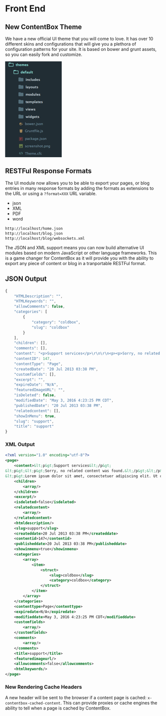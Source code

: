 # Front End

## New ContentBox Theme
We have a new official UI theme that you will come to love.  It has over 10 different skins and configurations that will give you a plethora of configuration patterns for your site.  It is based on bower and grunt assets, so you can easily fork and customize.

![](/images/themes_structure.png)


## RESTFul Response Formats
The UI module now allows you to be able to export your pages, or blog entries in many response formats by adding the formats as extensions to the URL or using a `?format=XXX` URL variable.

* json
* XML
* PDF
* word

```
http://localhost/home.json
http://localhost/blog.json
http://localhost/blog/websockets.xml
```

The JSON and XML support means you can now build alternative UI modules based on modern JavaScript or other language frameworks.  This is a game changer for ContentBox as it will provide you with the ability to export any piece of content or blog in a tranportable RESTFul format.

## JSON Output
```js
{
    "HTMLDescription": "",
    "HTMLKeywords": "",
    "allowComments": false,
    "categories": [
        {
            "category": "coldbox",
            "slug": "coldbox"
        }
    ],
    "children": [],
    "comments": [],
    "content": "<p>Support services</p>\r\n\r\n<p><p>Sorry, no related content was found.</p></p>\r\n\r\n<p>Lorem ipsum dolor sit amet, consectetuer adipiscing elit. Ut odio. Nam sed est. Nam a risus et est iaculis adipiscing. Vestibulum ante ipsum primis in faucibus orci luctus et ultrices posuere cubilia Curae; Integer ut justo. In tincidunt viverra nisl. Donec dictum malesuada magna. Curabitur id nibh auctor tellus adipiscing pharetra. Fusce vel justo non orci semper feugiat. Cras eu leo at purus ultrices tristique.</p>",
    "contentID": 147,
    "contentType": "Page",
    "createdDate": "20 Jul 2013 03:38 PM",
    "customfields": [],
    "excerpt": "",
    "expireDate": "N/A",
    "featuredImageURL": "",
    "isDeleted": false,
    "modifiedDate": "May 3, 2016 4:23:25 PM CDT",
    "publishedDate": "20 Jul 2013 03:38 PM",
    "relatedcontent": [],
    "showInMenu": true,
    "slug": "support",
    "title": "support"
}
```

### XML Output
```xml
<?xml version="1.0" encoding="utf-8"?>
<page>
	<content>&lt;p&gt;Support services&lt;/p&gt;
&lt;p&gt;&lt;p&gt;Sorry, no related content was found.&lt;/p&gt;&lt;/p&gt;
&lt;p&gt;Lorem ipsum dolor sit amet, consectetuer adipiscing elit. Ut odio. Nam sed est. Nam a risus et est iaculis adipiscing. Vestibulum ante ipsum primis in faucibus orci luctus et ultrices posuere cubilia Curae; Integer ut justo. In tincidunt viverra nisl. Donec dictum malesuada magna. Curabitur id nibh auctor tellus adipiscing pharetra. Fusce vel justo non orci semper feugiat. Cras eu leo at purus ultrices tristique.&lt;/p&gt;</content>
	<children>
		<array/>
	</children>
	<excerpt/>
	<isdeleted>false</isdeleted>
	<relatedcontent>
		<array/>
	</relatedcontent>
	<htmldescription/>
	<slug>support</slug>
	<createddate>20 Jul 2013 03:38 PM</createddate>
	<contentid>147</contentid>
	<publisheddate>20 Jul 2013 03:38 PM</publisheddate>
	<showinmenu>true</showinmenu>
	<categories>
		<array>
			<item>
				<struct>
					<slug>coldbox</slug>
					<category>coldbox</category>
				</struct>
			</item>
		</array>
	</categories>
	<contenttype>Page</contenttype>
	<expiredate>N/A</expiredate>
	<modifieddate>May 3, 2016 4:23:25 PM CDT</modifieddate>
	<customfields>
		<array/>
	</customfields>
	<comments>
		<array/>
	</comments>
	<title>support</title>
	<featuredimageurl/>
	<allowcomments>false</allowcomments>
	<htmlkeywords/>
</page>
```


### New Rendering Cache Headers
A new header will be sent to the browser if a content page is cached: `x-contentbox-cached-content`. This can provide proxies or cache engines the ability to tell when a page is cached by ContentBox.